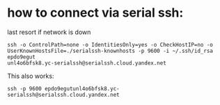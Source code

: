 # how to connect via serial ssh:

last resort if network is down

```
ssh -o ControlPath=none -o IdentitiesOnly=yes -o CheckHostIP=no -o UserKnownHostsFile=./serialssh-knownhosts -p 9600 -i ~/.ssh/id_rsa epdo9egut
unl4o6bfsk8.yc-serialssh@serialssh.cloud.yandex.net
```

This also works:
```
ssh -p 9600 epdo9egutunl4o6bfsk8.yc-serialssh@serialssh.cloud.yandex.net
```
